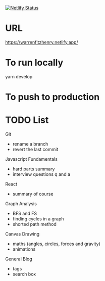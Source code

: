 [![Netlify Status](https://api.netlify.com/api/v1/badges/ee439674-a3d1-4339-8fda-39cbf47cff77/deploy-status)](https://app.netlify.com/sites/warrenfitzhenry/deploys)

# URL
https://warrenfitzhenry.netlify.app/

# To run locally
yarn develop

# To push to production



# TODO List

Git
- rename a branch
- revert the last commit

Javascript Fundamentals
- hard parts summary
- interview questions q and a

React
- summary of course

Graph Analysis
- BFS and FS
- finding cycles in a graph
- shorted path method

Canvas Drawing
- maths (angles, circles, forces and gravity)
- animations

General Blog
- tags 
- search box
